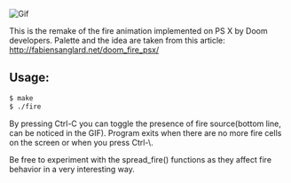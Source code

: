 ![Gif](https://github.com/phikimon/hellfire/raw/master/fire.gif)

This is the remake of the fire animation implemented on PS X
by Doom developers. Palette and the idea are taken from this article:
http://fabiensanglard.net/doom_fire_psx/

## Usage:
```bash
$ make
$ ./fire
```
By pressing Ctrl-C you can toggle the presence of fire source(bottom line,
can be noticed in the GIF). Program exits when there are no more fire
cells on the screen or when you press Ctrl-\\.

Be free to experiment with the spread_fire() functions as they
affect fire behavior in a very interesting way.

